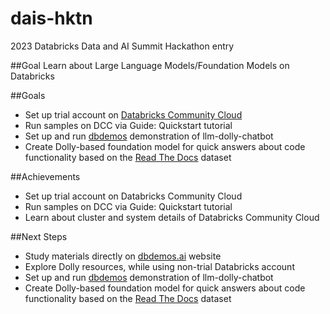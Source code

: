 # dais-hktn
2023 Databricks Data and AI Summit Hackathon entry

##Goal
Learn about Large Language Models/Foundation Models on Databricks

##Goals
- Set up trial account on [Databricks Community Cloud](https://community.cloud.databricks.com)
- Run samples on DCC via Guide: Quickstart tutorial
- Set up and run [dbdemos](https://github.com/databricks-demos/dbdemos) demonstration of llm-dolly-chatbot
- Create Dolly-based foundation model for quick answers about code functionality based on the [Read The Docs](https://readthedocs.org/) dataset

##Achievements
- Set up trial account on Databricks Community Cloud
- Run samples on DCC via Guide: Quickstart tutorial
- Learn about cluster and system details of Databricks Community Cloud

##Next Steps
- Study materials directly on [dbdemos.ai](https://www.dbdemos.ai/) website
- Explore Dolly resources, while using non-trial Databricks account
- Set up and run [dbdemos](https://github.com/databricks-demos/dbdemos) demonstration of llm-dolly-chatbot
- Create Dolly-based foundation model for quick answers about code functionality based on the [Read The Docs](https://readthedocs.org/) dataset